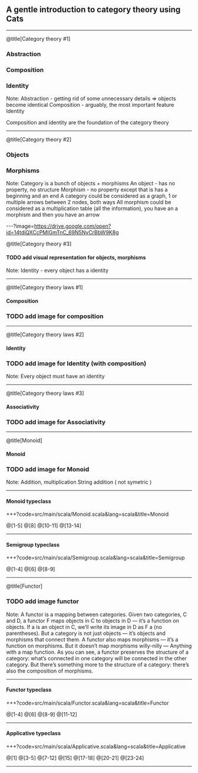## A gentle introduction to category theory using Cats


---


@title[Category theory #1]

### Abstraction
### Composition
### Identity

Note:
Abstraction - getting rid of some unnecessary details => objects become identical
Composition - arguably, the most important feature
Identity

Composition and identity are the foundation of the category theory


---


@title[Category theory #2]

### Objects
### Morphisms

Note:
Category is a bunch of objects + morphisms
An object - has no property, no structure
Morphism - no property except that is has a beginning and an end
A category could be considered as a graph, 1 or multiple arrows between 2 nodes, both ways
All morphism could be considered as a multiplication table (all the information),
you have an a morphism  and  then you have an arrow


---?image=https://drive.google.com/open?id=14tdiQXCcPMIGmTnC_69N5NyCrBbW9K8g


@title[Category theory #3]

#### TODO add visual representation for objects, morphisms

Note: Identity - every object has a identity


---


@title[Category theory laws #1]

#### Composition
### TODO add image for composition


---


@title[Category theory laws #2]

#### Identity
### TODO add image for Identity (with composition)

Note: 
Every object must have an identity  


---


@title[Category theory laws #3]

#### Associativity
### TODO add image for Associativity


---


@title[Monoid]

#### Monoid
### TODO add image for Monoid

Note:
Addition, multiplication
String addition ( not symetric )

---

#### Monoid typeclass

+++?code=src/main/scala/Monoid.scala&lang=scala&title=Monoid

@[1-5]
@[8]
@[10-11]
@[13-14]


---

#### Semigroup typeclass

+++?code=src/main/scala/Semigroup.scala&lang=scala&title=Semigroup

@[1-4]
@[6]
@[8-9]


---


@title[Functor]

### TODO add image functor 

Note:
A functor is a mapping between categories. 
Given two categories, C and D, a functor F maps objects in C to objects in D — it’s a function on objects.
If a is an object in C, we’ll write its image in D as F a (no parentheses).
But a category is not just objects — it’s objects and morphisms that connect them.
A functor also maps morphisms — it’s a function on morphisms. But it doesn’t map morphisms willy-nilly —
Anything with a map function.
As you can see, a functor preserves the structure of a category: what’s connected in one category will 
be connected in the other category. But there’s something more to the structure of a category: there’s also 
the composition of morphisms. 

---

#### Functor typeclass

+++?code=src/main/scala/Functor.scala&lang=scala&title=Functor

@[1-4]
@[6]
@[8-9]
@[11-12]


---

#### Applicative typeclass

+++?code=src/main/scala/Applicative.scala&lang=scala&title=Applicative

@[1]
@[3-5]
@[7-12]
@[15]
@[17-18]
@[20-21]
@[23-24]

---